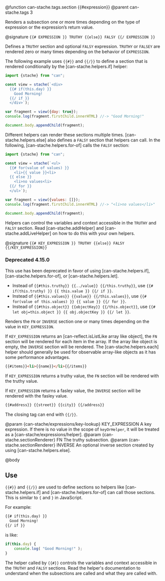 @function can-stache.tags.section {{#expression}}
@parent can-stache.tags 3

Renders a subsection one or more times depending on the type of expression
or the expression’s return value.

@signature `{{# EXPRESSION }} TRUTHY {{else}} FALSY {{/ EXPRESSION }}`

  Defines a `TRUTHY` section and optional `FALSY` expression. `TRUTHY`
  or `FALSEY` are rendered zero or many times depending on the behavior of
  `EXPRESSION`.

  The following example uses `{{#}}` and `{{/}}` to define a section that
  is rendered conditionally by the [can-stache.helpers.if] helper:

  ```js
  import {stache} from "can";

  const view = stache(`<div>
    {{# if(this.day) }}
      Good Morning!
    {{/ if }}
    </div>`);

  var fragment = view({day: true});
  console.log(fragment.firstChild.innerHTML) //-> "Good Morning!"

  document.body.appendChild(fragment);
  ```

  Different helpers can render these sections multiple times. [can-stache.helpers.else]
  also defines a `FALSY` section that helpers can call. In the following, [can-stache.helpers.for-of]
  calls the `FALSY` section:

  ```js
  import {stache} from "can";

  const view = stache(`<ul>
    {{# for(value of values) }}
      <li>{{ value }}<li>
    {{ else }}
      <li>no values<li>
    {{/ for }}
    </ul>`);

  var fragment = view({values: []});
  console.log(fragment.firstChild.innerHTML) //-> "<li>no values</li>"

  document.body.appendChild(fragment);
  ```

  Helpers can control the variables and context accessible in the `TRUTHY`
  and `FALSY` section. Read [can-stache.addHelper] and
  [can-stache.addLiveHelper] on how to do this with your own helpers.

@signature `{{# KEY_EXPRESSION }} TRUTHY {{else}} FALSY {{/KEY_EXPRESSION}}`

  <div class="deprecated warning">
  <h3>Deprecated 4.15.0</h3>

  This use has been deprecated in favor of using [can-stache.helpers.if],
  [can-stache.helpers.for-of], or [can-stache.helpers.let].

  - Instead of  `{{#this.truthy}} {{../value}} {{/this.truthy}}`,
    use `{{# if(this.truthy) }} {{ this.value }} {{/ if }}`.
  - Instead of  `{{#this.values}} {{value}} {{/this.values}}`,
    use `{{# for(value of this.values) }} {{ value }} {{/ for }}`.
  - Instead of  `{{#this.object}} {{objectKey}} {{/this.object}}`,
    use `{{# let obj=this.object }} {{ obj.objectKey }} {{/ let }}`.

  </div>

  Renders the `FN` or `INVERSE` section one or many times depending on
  the value in `KEY_EXPRESSION`.

  If `KEY_EXPRESSION` returns an  [can-reflect.isListLike array like object],
  the `FN` section will be rendered for each item in the array.  If the array like object is
  empty, the `INVERSE` section will be rendered. The [can-stache.helpers.each] helper
  should generally be used for observable array-like objects as it has some performance
  advantages.  

  ```html
  {{#items}}<li>{{name}}</li>{{/items}}
  ```

  If `KEY_EXPRESSION` returns a truthy value, the `FN` section will be rendered with
  the truthy value.

  If `KEY_EXPRESSION` returns a fasley value, the `INVERSE` section will be rendered with
  the fasley value.

  ```html
  {{#address}} {{street}} {{city}} {{/address}}
  ```

  The closing tag can end with `{{/}}`.

  @param {can-stache/expressions/key-lookup} KEY_EXPRESSION A key expression.
  If there is no value in the scope of `keyOrHelper`, it will be treated as a [can-stache/expressions/helper].
  @param {can-stache.sectionRenderer} FN The truthy subsection.
  @param {can-stache.sectionRenderer} INVERSE An optional inverse section created
  by using [can-stache.helpers.else].


@body

## Use

`{{#}}` and `{{/}}` are used to define sections so helpers like [can-stache.helpers.if] and
[can-stache.helpers.for-of] can call those sections.  This is similar to  `{` and `}`
in JavaScript.  

For example:

```html
{{# if(this.day) }}
  Good Morning!
{{/ if }}
```

is like:

```js
if(this.day) {
	console.log( "Good Morning!" );
}
```

The helper called by `{{#}}` controls the variables and context accessible in the `TRUTHY`
and `FALSY` sections. Read the helper's documentation to understand when the subsections are
called and what they are called with.
